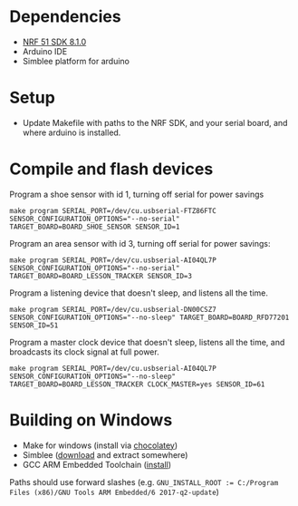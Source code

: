 # Dependencies

 - [NRF 51 SDK 8.1.0](https://developer.nordicsemi.com/nRF51_SDK/nRF51_SDK_v8.x.x/nRF51_SDK_8.1.0_b6ed55f.zip)
 - Arduino IDE
 - Simblee platform for arduino

# Setup

 - Update Makefile with paths to the NRF SDK, and your serial board, and where arduino is installed.

# Compile and flash devices

Program a shoe sensor with id 1, turning off serial for power savings

`make program SERIAL_PORT=/dev/cu.usbserial-FTZ86FTC SENSOR_CONFIGURATION_OPTIONS="--no-serial" TARGET_BOARD=BOARD_SHOE_SENSOR SENSOR_ID=1`

Program an area sensor with id 3, turning off serial for power savings:

`make program SERIAL_PORT=/dev/cu.usbserial-AI04QL7P SENSOR_CONFIGURATION_OPTIONS="--no-serial" TARGET_BOARD=BOARD_LESSON_TRACKER SENSOR_ID=3`

Program a listening device that doesn't sleep, and listens all the time.

`make program SERIAL_PORT=/dev/cu.usbserial-DN00CSZ7 SENSOR_CONFIGURATION_OPTIONS="--no-sleep" TARGET_BOARD=BOARD_RFD77201 SENSOR_ID=51`

Program a master clock device that doesn't sleep, listens all the time, and broadcasts its clock signal at full power.

`make program SERIAL_PORT=/dev/cu.usbserial-AI04QL7P SENSOR_CONFIGURATION_OPTIONS="--no-sleep" TARGET_BOARD=BOARD_LESSON_TRACKER CLOCK_MASTER=yes SENSOR_ID=61`

# Building on Windows

- Make for windows (install via [chocolatey](https://chocolatey.org/packages/make))
- Simblee ([download](https://www.simblee.com/downloads/Simblee_248.tar.gz) and extract somewhere)
- GCC ARM Embedded Toolchain ([install](https://developer.arm.com/open-source/gnu-toolchain/gnu-rm/downloads))

Paths should use forward slashes (e.g. `GNU_INSTALL_ROOT := C:/Program Files (x86)/GNU Tools ARM Embedded/6 2017-q2-update`)
